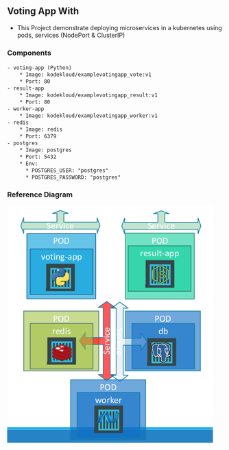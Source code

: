 ## Voting App With
* This Project demonstrate deploying microservices in a kubernetes using pods, services (NodePort & ClusterIP)


### Components
    - voting-app (Python)
        * Image: kodekloud/examplevotingapp_vote:v1
        * Port: 80
    - result-app
        * Image: kodekloud/examplevotingapp_result:v1
        * Port: 80
    - worker-app
        * Image: kodekloud/examplevotingapp_worker:v1
    - redis
        * Image: redis
        * Port: 6379
    - postgres
        * Image: postgres
        * Port: 5432
        * Env:
          * POSTGRES_USER: "postgres"
          * POSTGRES_PASSWORD: "postgres"
### Reference Diagram

![Voting_App](voting-app-with-pods.png)
